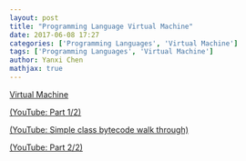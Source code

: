 ```yaml
---
layout: post
title: "Programming Language Virtual Machine"
date: 2017-06-08 17:27
categories: ['Programming Languages', 'Virtual Machine'] 
tags: ['Programming Languages', 'Virtual Machine'] 
author: Yanxi Chen
mathjax: true
---
```



[Virtual Machine]({{site.url}}/assets/Programming-Language-Virtual-Machine-vm.pdf)

[(YouTube: Part 1/2)](https://www.youtube.com/watch?v=7R9ZTzZzffc&feature=youtu.be)

[(YouTube: Simple class bytecode walk through)](https://www.youtube.com/watch?v=8COBoAibFGY&feature=youtu.be)

[(YouTube: Part 2/2)](https://www.youtube.com/watch?v=5HTbyEoIkdE&feature=youtu.be)
<!--more-->
